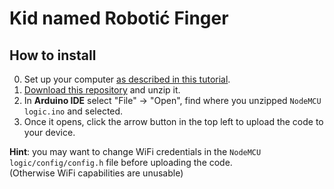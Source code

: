 # Kid named Robotić Finger

## How to install
0. Set up your computer [as described in this tutorial](https://www.instructables.com/How-to-Program-NodeMCU-on-Arduino-IDE/).  
1. [Download this repository](https://github.com/lcubrilo/Kid-named-Robotich-Finger/archive/refs/heads/master.zip) and unzip it.
2. In **Arduino IDE** select "File" -> "Open", find where you unzipped `NodeMCU logic.ino` and selected.
3. Once it opens, click the arrow button in the top left to upload the code to your device.

**Hint**: you may want to change WiFi credentials in the `NodeMCU logic/config/config.h` file before uploading the code.  
(Otherwise WiFi capabilities are unusable)